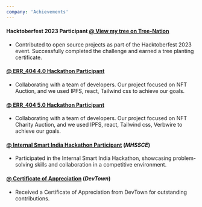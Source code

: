 ```yaml
---
company: 'Achievements'
---
```

  
#### **Hacktoberfest 2023 Participant**  **[@ View my tree on Tree-Nation](https://tree-nation.com/trees/view/5289596)**
- Contributed to open source projects as part of the Hacktoberfest 2023 event. Successfully completed the challenge and earned a tree planting certificate.

#### **[@ ERR_404 4.0 Hackathon Participant](https://verify.netcredential.com/QCpc769aa3)**
- Collaborating with a team of developers. Our project focused on NFT Auction, and we used IPFS, react, Tailwind css to achieve our goals.

#### **[@ ERR_404 5.0 Hackathon Participant](https://verification.givemycertificate.com/v/d16995c0-6bb5-45f9-bca8-7538f3c91a24)**
- Collaborating with a team of developers. Our project focused on NFT Charity Auction, and we used IPFS, react, Tailwind css, Verbwire to achieve our goals.

#### **[@ Internal Smart India Hackathon Participant](https://drive.google.com/file/d/156YUOxxc-p2baB-9BB83PU_nk7y7wGV1/view)** (*MHSSCE*)
- Participated in the Internal Smart India Hackathon, showcasing problem-solving skills and collaboration in a competitive environment. 

#### **[@ Certificate of Appreciation](https://cert.devtown.in.tech/verify/Z1PPXm0)** (*DevTown*)
- Received a Certificate of Appreciation from DevTown for outstanding contributions.  
